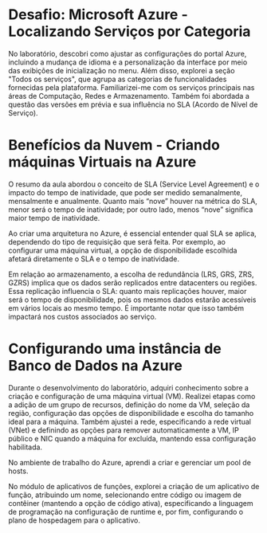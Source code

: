 # Desafio: Microsoft Azure - Localizando Serviços por Categoria
No laboratório, descobri como ajustar as configurações do portal Azure, incluindo a mudança de idioma e a personalização da interface por meio das exibições de inicialização no menu. Além disso, explorei a seção "Todos os serviços", que agrupa as categorias de funcionalidades fornecidas pela plataforma. Familiarizei-me com os serviços principais nas áreas de Computação, Redes e Armazenamento. Também foi abordada a questão das versões em prévia e sua influência no SLA (Acordo de Nível de Serviço).

# Benefícios da Nuvem - Criando máquinas Virtuais na Azure

O resumo da aula abordou o conceito de SLA (Service Level Agreement) e o impacto do tempo de inatividade, que pode ser medido semanalmente, mensalmente e anualmente. Quanto mais “nove” houver na métrica do SLA, menor será o tempo de inatividade; por outro lado, menos “nove” significa maior tempo de inatividade.

Ao criar uma arquitetura no Azure, é essencial entender qual SLA se aplica, dependendo do tipo de requisição que será feita. Por exemplo, ao configurar uma máquina virtual, a opção de disponibilidade escolhida afetará diretamente o SLA e o tempo de inatividade.

Em relação ao armazenamento, a escolha de redundância (LRS, GRS, ZRS, GZRS) implica que os dados serão replicados entre datacenters ou regiões. Essa replicação influencia o SLA: quanto mais replicações houver, maior será o tempo de disponibilidade, pois os mesmos dados estarão acessíveis em vários locais ao mesmo tempo. É importante notar que isso também impactará nos custos associados ao serviço.

# Configurando uma instância de Banco de Dados na Azure

Durante o desenvolvimento do laboratório, adquiri conhecimento sobre a criação e configuração de uma máquina virtual (VM). Realizei etapas como a adição de um grupo de recursos, definição do nome da VM, seleção da região, configuração das opções de disponibilidade e escolha do tamanho ideal para a máquina. Também ajustei a rede, especificando a rede virtual (VNet) e definindo as opções para remover automaticamente a VM, IP público e NIC quando a máquina for excluída, mantendo essa configuração habilitada.

No ambiente de trabalho do Azure, aprendi a criar e gerenciar um pool de hosts.

No módulo de aplicativos de funções, explorei a criação de um aplicativo de função, atribuindo um nome, selecionando entre código ou imagem de contêiner (mantendo a opção de código ativa), especificando a linguagem de programação na configuração de runtime e, por fim, configurando o plano de hospedagem para o aplicativo.

